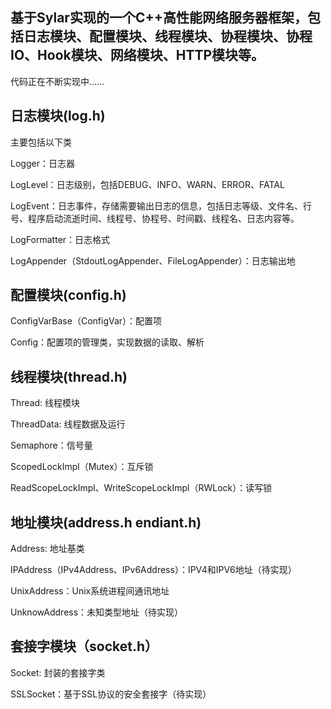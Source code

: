 ## 基于Sylar实现的一个C++高性能网络服务器框架，包括日志模块、配置模块、线程模块、协程模块、协程IO、Hook模块、网络模块、HTTP模块等。

代码正在不断实现中……

## 日志模块(log.h)
主要包括以下类 

Logger：日志器

LogLevel：日志级别，包括DEBUG、INFO、WARN、ERROR、FATAL

LogEvent：日志事件，存储需要输出日志的信息，包括日志等级、文件名、行号、程序启动流逝时间、线程号、协程号、时间戳、线程名、日志内容等。

LogFormatter：日志格式

LogAppender（StdoutLogAppender、FileLogAppender）：日志输出地

## 配置模块(config.h)
ConfigVarBase（ConfigVar）：配置项

Config：配置项的管理类，实现数据的读取、解析


## 线程模块(thread.h)
Thread: 线程模块

ThreadData: 线程数据及运行

Semaphore：信号量

ScopedLockImpl（Mutex）：互斥锁

ReadScopeLockImpl、WriteScopeLockImpl（RWLock）：读写锁

## 地址模块(address.h endiant.h)
Address: 地址基类

IPAddress（IPv4Address、IPv6Address）：IPV4和IPV6地址（待实现）

UnixAddress：Unix系统进程间通讯地址

UnknowAddress：未知类型地址（待实现）

## 套接字模块（socket.h）
Socket: 封装的套接字类

SSLSocket：基于SSL协议的安全套接字（待实现）